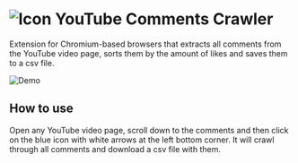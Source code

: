 # ![Icon](https://github.com/rdavydov/yt-comments-crawler/blob/main/images/ico19.png?raw=true) YouTube Comments Crawler

Extension for Chromium-based browsers that extracts all comments from the YouTube video page, sorts them by the amount of likes and saves them to a csv file.

![Demo](https://github.com/rdavydov/yt-comments-crawler/blob/main/yt-comments-crawler-animation.gif?raw=true)

## How to use

Open any YouTube video page, scroll down to the comments and then click on the blue icon with white arrows at the left bottom corner. It will crawl through all comments and download a csv file with them.
